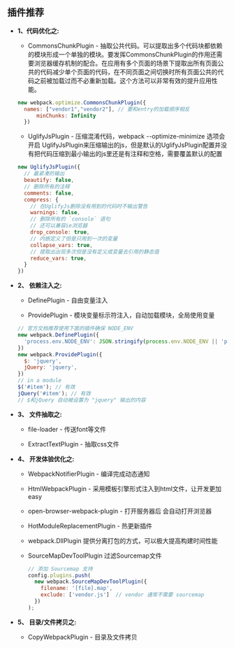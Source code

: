 ## 插件推荐

* **1、代码优化之:**

  - CommonsChunkPlugin - 抽取公共代码。可以提取出多个代码块都依赖的模块形成一个单独的模块。要发挥CommonsChunkPlugin的作用还需要浏览器缓存机制的配合。在应用有多个页面的场景下提取出所有页面公共的代码减少单个页面的代码，在不同页面之间切换时所有页面公共的代码之前被加载过而不必重新加载。这个方法可以非常有效的提升应用性能。

  ```js
  new webpack.optimize.CommonsChunkPlugin({
    names: ["vendor1","vendor2"], // 要和entry的加载顺序相反
		minChunks: Infinity
	})
  ```

  - UglifyJsPlugin - 压缩混淆代码，webpack --optimize-minimize 选项会开启 UglifyJsPlugin来压缩输出的js，但是默认的UglifyJsPlugin配置并没有把代码压缩到最小输出的js里还是有注释和空格，需要覆盖默认的配置

  ```js
  new UglifyJsPlugin({
    // 最紧凑的输出
    beautify: false,
    // 删除所有的注释
    comments: false,
    compress: {
      // 在UglifyJs删除没有用到的代码时不输出警告  
      warnings: false,
      // 删除所有的 `console` 语句
      // 还可以兼容ie浏览器
      drop_console: true,
      // 内嵌定义了但是只用到一次的变量
      collapse_vars: true,
      // 提取出出现多次但是没有定义成变量去引用的静态值
      reduce_vars: true,
    }
  })
  ```

* **2、 依赖注入之:**

  - DefinePlugin - 自由变量注入

  - ProvidePlugin - 模块变量标示符注入，自动加载模块，全局使用变量

  ```js
  // 官方文档推荐使用下面的插件确保 NODE_ENV
  new webpack.DefinePlugin({
    'process.env.NODE_ENV': JSON.stringify(process.env.NODE_ENV || 'production')
  })
  new webpack.ProvidePlugin({
    $: 'jquery',
    jQuery: 'jquery',
  })
  // in a module
  $('#item'); // 有效
  jQuery('#item'); // 有效
  // $和jQuery 自动被设置为 "jquery" 输出的内容
  ```

* **3、 文件抽取之:**

  - file-loader - 传送font等文件

  - ExtractTextPlugin - 抽取css文件

* **4、 开发体验优化之:**

  - WebpackNotifierPlugin - 编译完成动态通知

  - HtmlWebpackPlugin - 采用模板引擎形式注入到html文件，让开发更加easy

  - open-browser-webpack-plugin - 打开服务器后 会自动打开浏览器

  - HotModuleReplacementPlugin - 热更新插件

  - webpack.DllPlugin 提供分离打包的方式，可以极大提高构建时间性能

  - SourceMapDevToolPlugin 过滤Sourcemap文件

    ```js
    // 添加 Sourcemap 支持
    config.plugins.push(
      new webpack.SourceMapDevToolPlugin({
        filename: '[file].map',
        exclude: ['vendor.js']  // vendor 通常不需要 sourcemap
      })
    );
    ```

* **5、 目录/文件拷贝之:**

  - CopyWebpackPlugin - 目录及文件拷贝